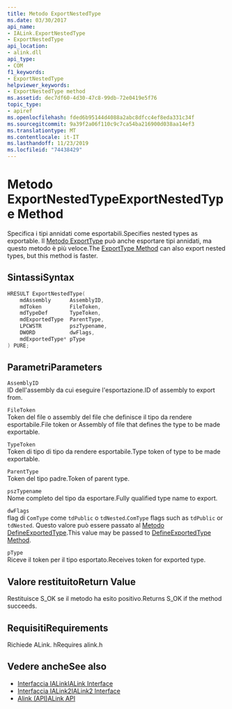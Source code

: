 ```yaml
---
title: Metodo ExportNestedType
ms.date: 03/30/2017
api_name:
- IALink.ExportNestedType
- ExportNestedType
api_location:
- alink.dll
api_type:
- COM
f1_keywords:
- ExportNestedType
helpviewer_keywords:
- ExportNestedType method
ms.assetid: dec7df60-4d30-47c8-99db-72e0419e5f76
topic_type:
- apiref
ms.openlocfilehash: fded6b95144d4088a2abc8dfcc4ef8eda331c34f
ms.sourcegitcommit: 9a39f2a06f110c9c7ca54ba216900d038aa14ef3
ms.translationtype: MT
ms.contentlocale: it-IT
ms.lasthandoff: 11/23/2019
ms.locfileid: "74438429"
---
```

# <a name="exportnestedtype-method"></a><span data-ttu-id="ba092-102">Metodo ExportNestedType</span><span class="sxs-lookup"><span data-stu-id="ba092-102">ExportNestedType Method</span></span>
<span data-ttu-id="ba092-103">Specifica i tipi annidati come esportabili.</span><span class="sxs-lookup"><span data-stu-id="ba092-103">Specifies nested types as exportable.</span></span> <span data-ttu-id="ba092-104">Il [Metodo ExportType](exporttype-method.md) può anche esportare tipi annidati, ma questo metodo è più veloce.</span><span class="sxs-lookup"><span data-stu-id="ba092-104">The [ExportType Method](exporttype-method.md) can also export nested types, but this method is faster.</span></span>  
  
## <a name="syntax"></a><span data-ttu-id="ba092-105">Sintassi</span><span class="sxs-lookup"><span data-stu-id="ba092-105">Syntax</span></span>  
  
```cpp  
HRESULT ExportNestedType(  
    mdAssembly      AssemblyID,  
    mdToken         FileToken,  
    mdTypeDef       TypeToken,  
    mdExportedType  ParentType,  
    LPCWSTR         pszTypename,  
    DWORD           dwFlags,  
    mdExportedType* pType  
) PURE;   
```  
  
## <a name="parameters"></a><span data-ttu-id="ba092-106">Parametri</span><span class="sxs-lookup"><span data-stu-id="ba092-106">Parameters</span></span>  
 `AssemblyID`  
 <span data-ttu-id="ba092-107">ID dell'assembly da cui eseguire l'esportazione.</span><span class="sxs-lookup"><span data-stu-id="ba092-107">ID of assembly to export from.</span></span>  
  
 `FileToken`  
 <span data-ttu-id="ba092-108">Token del file o assembly del file che definisce il tipo da rendere esportabile.</span><span class="sxs-lookup"><span data-stu-id="ba092-108">File token or Assembly of file that defines the type to be made exportable.</span></span>  
  
 `TypeToken`  
 <span data-ttu-id="ba092-109">Token di tipo di tipo da rendere esportabile.</span><span class="sxs-lookup"><span data-stu-id="ba092-109">Type token of type to be made exportable.</span></span>  
  
 `ParentType`  
 <span data-ttu-id="ba092-110">Token del tipo padre.</span><span class="sxs-lookup"><span data-stu-id="ba092-110">Token of parent type.</span></span>  
  
 `pszTypename`  
 <span data-ttu-id="ba092-111">Nome completo del tipo da esportare.</span><span class="sxs-lookup"><span data-stu-id="ba092-111">Fully qualified type name to export.</span></span>  
  
 `dwFlags`  
 <span data-ttu-id="ba092-112">flag di `ComType` come `tdPublic` o `tdNested`.</span><span class="sxs-lookup"><span data-stu-id="ba092-112">`ComType` flags such as `tdPublic` or `tdNested`.</span></span> <span data-ttu-id="ba092-113">Questo valore può essere passato al [Metodo DefineExportedType](../metadata/imetadataassemblyemit-defineexportedtype-method.md).</span><span class="sxs-lookup"><span data-stu-id="ba092-113">This value may be passed to [DefineExportedType Method](../metadata/imetadataassemblyemit-defineexportedtype-method.md).</span></span>  
  
 `pType`  
 <span data-ttu-id="ba092-114">Riceve il token per il tipo esportato.</span><span class="sxs-lookup"><span data-stu-id="ba092-114">Receives token for exported type.</span></span>  
  
## <a name="return-value"></a><span data-ttu-id="ba092-115">Valore restituito</span><span class="sxs-lookup"><span data-stu-id="ba092-115">Return Value</span></span>  
 <span data-ttu-id="ba092-116">Restituisce S_OK se il metodo ha esito positivo.</span><span class="sxs-lookup"><span data-stu-id="ba092-116">Returns S_OK if the method succeeds.</span></span>  
  
## <a name="requirements"></a><span data-ttu-id="ba092-117">Requisiti</span><span class="sxs-lookup"><span data-stu-id="ba092-117">Requirements</span></span>  
 <span data-ttu-id="ba092-118">Richiede ALink. h</span><span class="sxs-lookup"><span data-stu-id="ba092-118">Requires alink.h</span></span>  
  
## <a name="see-also"></a><span data-ttu-id="ba092-119">Vedere anche</span><span class="sxs-lookup"><span data-stu-id="ba092-119">See also</span></span>

- [<span data-ttu-id="ba092-120">Interfaccia IALink</span><span class="sxs-lookup"><span data-stu-id="ba092-120">IALink Interface</span></span>](ialink-interface.md)
- [<span data-ttu-id="ba092-121">Interfaccia IALink2</span><span class="sxs-lookup"><span data-stu-id="ba092-121">IALink2 Interface</span></span>](ialink2-interface.md)
- [<span data-ttu-id="ba092-122">Alink (API)</span><span class="sxs-lookup"><span data-stu-id="ba092-122">ALink API</span></span>](index.md)
